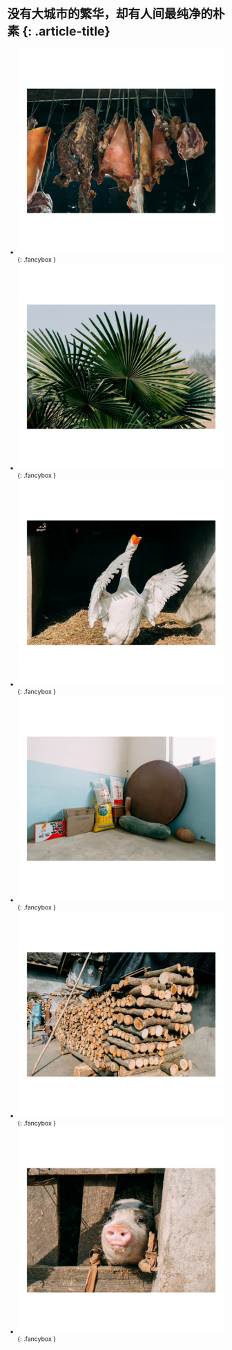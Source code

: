 # 没有大城市的繁华，却有人间最纯净的朴素 {: .article-title}

<div class="grid cards" markdown>

- [![Image 3](1f564df8-549f-48de-9f0b-1ee3be29a0f5.jpg)](1f564df8-549f-48de-9f0b-1ee3be29a0f5.jpg){: .fancybox }
- [![Image 3](f75a246f-bb43-47db-bba3-d495be0b08cc.jpg)](f75a246f-bb43-47db-bba3-d495be0b08cc.jpg){: .fancybox }
- [![Image 3](99d19cd4-f117-48e1-ad80-d4563793395d.jpg)](99d19cd4-f117-48e1-ad80-d4563793395d.jpg){: .fancybox }
- [![Image 3](03e1aba3-158f-4034-abe6-8e6e9cd17a8a.jpg)](03e1aba3-158f-4034-abe6-8e6e9cd17a8a.jpg){: .fancybox }
- [![Image 3](4059f460-5a2c-4b40-b33b-a4f21642d464.jpg)](4059f460-5a2c-4b40-b33b-a4f21642d464.jpg){: .fancybox }
- [![Image 3](ad403766-fe78-41ce-8e1e-8a9bd46115bb.jpg)](ad403766-fe78-41ce-8e1e-8a9bd46115bb.jpg){: .fancybox }


</div>